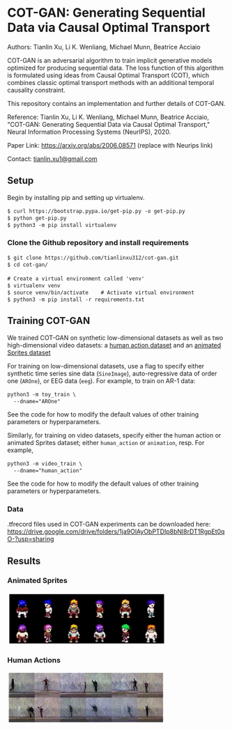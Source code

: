 # COT-GAN: Generating Sequential Data via Causal Optimal Transport
Authors: Tianlin Xu, Li K. Wenliang, Michael Munn, Beatrice Acciaio

COT-GAN is an adversarial algorithm to train implicit generative models optimized for producing sequential data. The loss function of this algorithm is formulated using ideas from Causal Optimal Transport (COT), which combines classic optimal transport methods with an additional temporal causality constraint. 

This repository contains an implementation and further details of COT-GAN. 

Reference: Tianlin Xu, Li K. Wenliang, Michael Munn, Beatrice Acciaio, "COT-GAN: Generating Sequential Data via Causal Optimal Transport," Neural Information Processing Systems (NeurIPS), 2020.

Paper Link: https://arxiv.org/abs/2006.08571 (replace with Neurips link)

Contact: tianlin.xu1@gmail.com

## Setup

Begin by installing pip and setting up virtualenv.

```
$ curl https://bootstrap.pypa.io/get-pip.py -o get-pip.py
$ python get-pip.py
$ python3 -m pip install virtualenv
```

### Clone the Github repository and install requirements

```
$ git clone https://github.com/tianlinxu312/cot-gan.git
$ cd cot-gan/

# Create a virtual environment called 'venv'
$ virtualenv venv 
$ source venv/bin/activate    # Activate virtual environment
$ python3 -m pip install -r requirements.txt 
```
## Training COT-GAN
We trained COT-GAN on synthetic low-dimensional datasets as well as two high-dimensional video datasets: a [human action dataset](http://www.wisdom.weizmann.ac.il/~vision/SpaceTimeActions.html) and an [animated Sprites dataset](https://github.com/jrconway3/Universal-LPC-spritesheet)

For training on low-dimensional datasets, use a flag to specify either synthetic time series sine data (`SineImage`), auto-regressive data of order one (`AROne`), or EEG data (`eeg`). For example, to train on AR-1 data:
```
python3 -m toy_train \
  --dname="AROne"
```
See the code for how to modify the default values of other training parameters or hyperparameters.

Similarly, for training on video datasets, specify either the human action or animated Sprites dataset; either `human_action` or `animation`, resp. For example,

```
python3 -m video_train \
  --dname="human_action"
```
See the code for how to modify the default values of other training parameters or hyperparameters.

### Data
.tfrecord files used in COT-GAN experiments can be downloaded here: https://drive.google.com/drive/folders/1ja9OlAyObPTDIp8bNl8rDT1RgpEt0qO-?usp=sharing

## Results

### Animated Sprites

<img src="./figs/animation.gif" width="360" height="120"/>

### Human Actions 

<img src="./figs/humanaction.gif" width="360" height="120"/>


